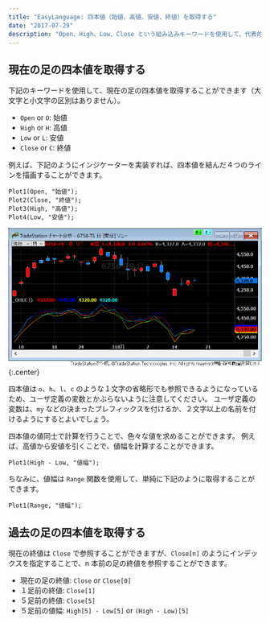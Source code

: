 ```yaml
---
title: "EasyLanguage: 四本値（始値、高値、安値、終値）を取得する"
date: "2017-07-29"
description: "Open、High、Low、Close という組み込みキーワードを使用して、代表的な四本値を取得することができます。"
---
```


現在の足の四本値を取得する
----

下記のキーワードを使用して、現在の足の四本値を取得することができます（大文字と小文字の区別はありません）。

- `Open` or `O`: 始値
- `High` or `H`: 高値
- `Low` or `L`: 安値
- `Close` or `C`: 終値

例えば、下記のようにインジケーターを実装すれば、四本値を結んだ４つのラインを描画することができます。

~~~
Plot1(Open, "始値");
Plot2(Close, "終値");
Plot3(High, "高値");
Plot4(Low, "安値");
~~~

![ohlc.png](ohlc.png){:.center}

四本値は `o`、`h`、`l`、`c` のような１文字の省略形でも参照できるようになっているため、ユーザ定義の変数とかぶらないように注意してください。
ユーザ定義の変数は、`my` などの決まったプレフィックスを付けるか、２文字以上の名前を付けるようにするとよいでしょう。

四本値の値同士で計算を行うことで、色々な値を求めることができます。
例えば、高値から安値を引くことで、値幅を計算することができます。

~~~
Plot1(High - Low, "値幅");
~~~

ちなみに、値幅は `Range` 関数を使用して、単純に下記のように取得することができます。

~~~
Plot1(Range, "値幅");
~~~


過去の足の四本値を取得する
----

現在の終値は `Close` で参照することができますが、`Close[n]` のようにインデックスを指定することで、n 本前の足の終値を参照することができます。

- 現在の足の終値: `Close` or `Close[0]`
- １足前の終値: `Close[1]`
- ５足前の終値: `Close[5]`
- ５足前の値幅: `High[5] - Low[5]` or `(High - Low)[5]`

